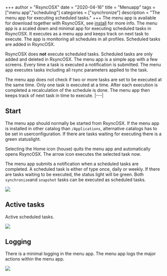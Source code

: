 +++
author = "RsyncOSX"
date = "2020-04-16"
title =  "Menuapp"
tags = ["menu app","scheduling"]
categories = ["synchronize"]
description = "The menu app for executing scheduled tasks."
+++
The menu app is available for download together with RsyncOSX, see [install](/post/rsyncosx/) for more info. The menu app is a scaled down and minimal app for executing scheduled tasks in RsyncOSX. It executes as a menu app and keeps track on next task to execute. The app is monitoring all schedules in all profiles. Scheduled tasks are added in RsyncOSX.

RsyncOSX does **not** execute scheduled tasks. Scheduled tasks are only added and deleted in RsyncOSX. The menu app is a simple app with a few screens. Every time a task is executed a notification is submitted. The menu app executes tasks including all rsync parameters applied to the task.

The menu app does not check if two or more tasks are set to be executed at the same time. Only one task is executed at a time. After each execution is completed a recalculation of the schedule is done. The menu app then keeps track of next task in time to execute.
|---|

## Start

The menu app should normally be started from RsyncOSX. If the menu app is installed in other catalog than `/Applications`, alternative catalogs has to be set in userconfiguration.  If there are tasks waiting for executing there is a green statuslight.

Selecting the Home icon (house) quits the menu app and automatically opens RsyncOSX. The arrow icon executes the selected task now.

The menu app submits a notification when a scheduled tasks are completed. A scheduled task is either of type once, daily or weekly. If there are tasks waiting to be executed, the status light will be green. Both `synchronize`and `snapshot` tasks can be executed as scheduled tasks.

![](/images/RsyncOSX/master/menuapp/menuapp1.png)

## Active tasks

Active scheduled tasks.

![](/images/RsyncOSX/master/menuapp/menuapp3.png)

## Logging

There is a minimal logging in the menu app. The menu app logs the major actions within the menu app.

![](/images/RsyncOSX/master/menuapp/menuapp2.png)
